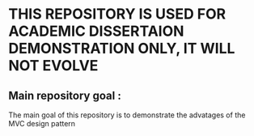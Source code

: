 # THIS REPOSITORY IS USED FOR ACADEMIC DISSERTAION DEMONSTRATION ONLY, IT WILL NOT EVOLVE

## Main repository goal :

The main goal of this repository is to demonstrate the advatages of the MVC design pattern 
